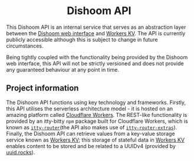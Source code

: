 <h1 align="center">Dishoom API</h1>

This Dishoom API is an internal service that serves as an
abstraction layer between the [Dishoom web interface](https://github.com/doublevcodes/dishoom) and [Workers KV](https://developers.cloudflare.com/workers/learning/how-kv-works).
The API is currently publicly accessible although this is subject to
change in future circumstances.

Being tightly coupled with the functionality being provided by the
Dishoom web interface, this API will not be strictly versioned and does
not provide any guaranteed behaviour at any point in time.

## Project information
The Dishoom API functions using key technology and frameworks. Firstly,
this API utilises the serverless architecture model - it is hosted on an
amazing platform called [Cloudflare Workers](https://workers.cloudflare.com). The REST-like functionality
is provided by an itty-bitty `npm` package built for Cloudflare Workers,
which is known as [`itty-router`](https://www.npmjs.com/package/itty-router)(the API also makes use of
[`itty-router-extras`](https://www.npmjs.com/package/itty-router)). Finally, the Dishoom API can retrieve values from
a key-value storage service known as [Workers KV](https://developers.cloudflare.com/workers/learning/how-kv-works); this storage of stateful
data in [Workers KV](https://developers.cloudflare.com/workers/learning/how-kv-works) enables content to be stored and be related to a UUIDv4
(provided by [uuid.rocks](https://uuid.rocks)).
